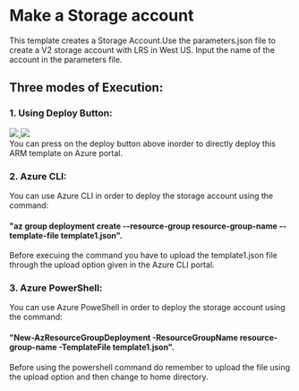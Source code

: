 # Make a Storage account


This template creates a Storage Account.Use the parameters.json file to create a V2 storage account with LRS in West US. Input the name of the account in the parameters file.


## Three modes of Execution:<br/>
### 1. Using Deploy Button:
 <a href="https://portal.azure.com/#create/Microsoft.Template/uri/https%3A%2F%2Fraw.githubusercontent.com%2FSouradeep2304%2FAzure-Templates%2Fmaster%2FStorage%20Template%201%2Ftemplate1.json" target="_blank">
    <img src="http://azuredeploy.net/deploybutton.png"/>
</a>
<a href="http://armviz.io/#/?load=https%3A%2F%2Fraw.githubusercontent.com%2FSouradeep2304%2FAzure-Templates%2Fmaster%2FStorage%20Template%201%2Ftemplate1.json" target="_blank">
    <img src="http://armviz.io/visualizebutton.png"/>
</a><br/>
You can press on the deploy button above inorder to directly deploy this ARM template on Azure portal.<br/>

### 2. Azure CLI:
You can use Azure CLI in order to deploy the storage account using the command:
#### "az group deployment create --resource-group resource-group-name --template-file template1.json". 
Before execuing the command you have to upload the template1.json file through the upload option given in the Azure CLI portal.<br/>
### 3. Azure PowerShell:
 You can use Azure PoweShell in order to deploy the storage account using the command:
#### "New-AzResourceGroupDeployment -ResourceGroupName resource-group-name -TemplateFile template1.json".
 Before using the powershell command do remember to upload the file using the upload option and then change to home directory.
